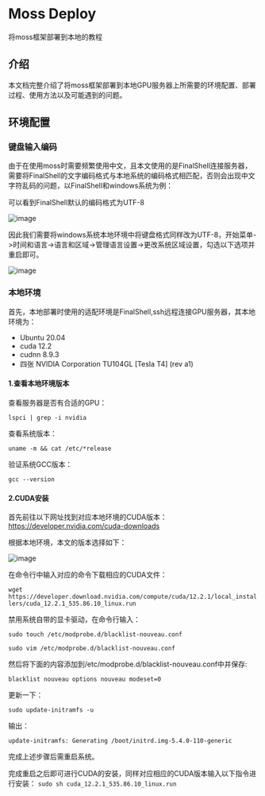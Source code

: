 # Moss Deploy
将moss框架部署到本地的教程

## 介绍
本文档完整介绍了将moss框架部署到本地GPU服务器上所需要的环境配置、部署过程、使用方法以及可能遇到的问题。

## 环境配置

### 键盘输入编码
由于在使用moss时需要频繁使用中文，且本文使用的是FinalShell连接服务器，需要将FinalShell的文字编码格式与本地系统的编码格式相匹配，否则会出现中文字符乱码的问题，以FinalShell和windows系统为例：

可以看到FinalShell默认的编码格式为UTF-8

![image](https://github.com/zhuty2001/moss_deploy/assets/68087747/304face5-0731-47fa-9e75-f82a05a2fbcf)

因此我们需要将windows系统本地环境中将键盘格式同样改为UTF-8，开始菜单->时间和语言->语言和区域->管理语言设置->更改系统区域设置，勾选以下选项并重启即可。

![image](https://github.com/zhuty2001/moss_deploy/assets/68087747/2dc6863f-b560-4497-af69-72a9071062a8)

### 本地环境
首先，本地部署时使用的适配环境是FinalShell,ssh远程连接GPU服务器，其本地环境为：
* Ubuntu 20.04
* cuda 12.2
* cudnn 8.9.3
* 四张 NVIDIA Corporation TU104GL [Tesla T4] (rev a1)

#### 1.查看本地环境版本
查看服务器是否有合适的GPU：

`
lspci | grep -i nvidia
`

查看系统版本：

`
uname -m && cat /etc/*release
`

验证系统GCC版本：

`
gcc --version
`
#### 2.CUDA安装
首先前往以下网址找到对应本地环境的CUDA版本：
https://developer.nvidia.com/cuda-downloads

根据本地环境，本文的版本选择如下：

![image](https://github.com/zhuty2001/moss_deploy/assets/68087747/491fee0e-eacc-4c8a-a4f8-759318c5497b)

在命令行中输入对应的命令下载相应的CUDA文件：

`
wget https://developer.download.nvidia.com/compute/cuda/12.2.1/local_installers/cuda_12.2.1_535.86.10_linux.run
`

禁用系统自带的显卡驱动，在命令行输入：

`
sudo touch /etc/modprobe.d/blacklist-nouveau.conf
`

`
sudo vim /etc/modprobe.d/blacklist-nouveau.conf
`

然后将下面的内容添加到/etc/modprobe.d/blacklist-nouveau.conf中并保存:

`
blacklist nouveau
options nouveau modeset=0
`

更新一下：

`
sudo update-initramfs -u
`

输出：

`
update-initramfs: Generating /boot/initrd.img-5.4.0-110-generic
`

完成上述步骤后需重启系统。

完成重启之后即可进行CUDA的安装，同样对应相应的CUDA版本输入以下指令进行安装：
`
sudo sh cuda_12.2.1_535.86.10_linux.run
`






